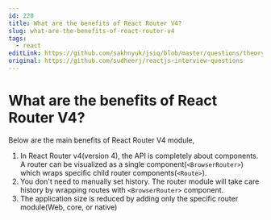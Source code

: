 ```yaml
---
id: 220
title: What are the benefits of React Router V4?
slug: what-are-the-benefits-of-react-router-v4
tags:
  - react
editLink: https://github.com/sakhnyuk/jsiq/blob/master/questions/theory/react/220.md
original: https://github.com/sudheerj/reactjs-interview-questions
---
```


# What are the benefits of React Router V4?

Below are the main benefits of React Router V4 module,

1. In React Router v4(version 4), the API is completely about components. A router can be visualized as a single component(`<BrowserRouter>`) which wraps specific child router components(`<Route>`).
2. You don't need to manually set history. The router module will take care history by wrapping routes with `<BrowserRouter>` component.
3. The application size is reduced by adding only the specific router module(Web, core, or native)